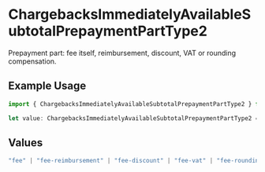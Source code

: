# ChargebacksImmediatelyAvailableSubtotalPrepaymentPartType2

Prepayment part: fee itself, reimbursement, discount, VAT or rounding compensation.

## Example Usage

```typescript
import { ChargebacksImmediatelyAvailableSubtotalPrepaymentPartType2 } from "mollie-api-typescript/models/operations";

let value: ChargebacksImmediatelyAvailableSubtotalPrepaymentPartType2 = "fee";
```

## Values

```typescript
"fee" | "fee-reimbursement" | "fee-discount" | "fee-vat" | "fee-rounding-compensation"
```